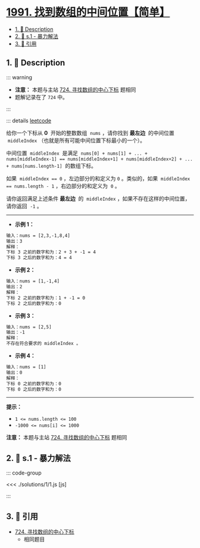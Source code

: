 # [1991. 找到数组的中间位置【简单】](https://github.com/tnotesjs/TNotes.leetcode/tree/main/notes/1991.%20%E6%89%BE%E5%88%B0%E6%95%B0%E7%BB%84%E7%9A%84%E4%B8%AD%E9%97%B4%E4%BD%8D%E7%BD%AE%E3%80%90%E7%AE%80%E5%8D%95%E3%80%91)

<!-- region:toc -->

- [1. 📝 Description](#1--description)
- [2. 🎯 s.1 - 暴力解法](#2--s1---暴力解法)
- [3. 🔗 引用](#3--引用)

<!-- endregion:toc -->

## 1. 📝 Description

::: warning

- **注意：** 本题与主站 [724. 寻找数组的中心下标][1] 题相同
- 题解记录在了 `724` 中。

:::

::: details [leetcode](https://leetcode.cn/problems/find-the-middle-index-in-array)

给你一个下标从 **0**  开始的整数数组  `nums` ，请你找到 **最左边**  的中间位置  `middleIndex` （也就是所有可能中间位置下标最小的一个）。

中间位置  `middleIndex`  是满足  `nums[0] + nums[1] + ... + nums[middleIndex-1] == nums[middleIndex+1] + nums[middleIndex+2] + ... + nums[nums.length-1]`  的数组下标。

如果  `middleIndex == 0` ，左边部分的和定义为 `0` 。类似的，如果  `middleIndex == nums.length - 1` ，右边部分的和定义为  `0` 。

请你返回满足上述条件 **最左边**  的  `middleIndex` ，如果不存在这样的中间位置，请你返回  `-1` 。

---

- **示例 1：**

```txt
输入：nums = [2,3,-1,8,4]
输出：3
解释：
下标 3 之前的数字和为：2 + 3 + -1 = 4
下标 3 之后的数字和为：4 = 4
```

- **示例 2：**

```txt
输入：nums = [1,-1,4]
输出：2
解释：
下标 2 之前的数字和为：1 + -1 = 0
下标 2 之后的数字和为：0
```

- **示例 3：**

```txt
输入：nums = [2,5]
输出：-1
解释：
不存在符合要求的 middleIndex 。
```

- **示例 4：**

```txt
输入：nums = [1]
输出：0
解释：
下标 0 之前的数字和为：0
下标 0 之后的数字和为：0
```

---

**提示：**

- `1 <= nums.length <= 100`
- `-1000 <= nums[i] <= 1000`

**注意：** 本题与主站 [724. 寻找数组的中心下标][1] 题相同

## 2. 🎯 s.1 - 暴力解法

::: code-group

<<< ./solutions/1/1.js [js]

:::

## 3. 🔗 引用

- [724. 寻找数组的中心下标][1]
  - 相同题目

[1]: https://leetcode-cn.com/problems/find-pivot-index/
